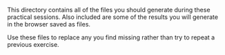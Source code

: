 This directory contains all of the files you should generate during these practical sessions.
Also included are some of the results you will generate in the browser saved as files.

Use these files to replace any you find missing rather than try to repeat a previous exercise. 